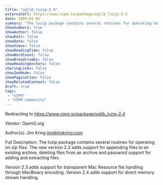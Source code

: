 ```yaml
---
title: "oglib_lvzip-2.4"
externalUrl: https://www.vipm.io/package/oglib_lvzip-2.4
date: 2009-01-02
summary: "The lvzip package contains several routines for operating on zip files."
showSummary: true
showAuthor: false
showEdit: false
showData: false
showViews: false
showReadingTime: false
showWordCount: false
showBreadcrumbs: false
showHeadingAnchors: false
sharingLinks: false
showZenMode: false
showPagination: false
showRelatedContent: false
draft: true
tags:
 - "VIPM"
 - "VIPM Community"
---
```


Redirecting to https://www.vipm.io/package/oglib_lvzip-2.4

Vendor: OpenG.org

Author(s): Jim Kring <jim@jimkring.com>
 
Full Description:
The lvzip package contains several routines for operating on zip files.
The new version 2.2 adds support for appending files to an existing archive, deleting files from an archive and password support for adding and extracting files.

Version 2.3 adds support for transparent Mac Resource file handling through MacBinary encoding.
Version 2.4 adds support for direct memory stream handling.